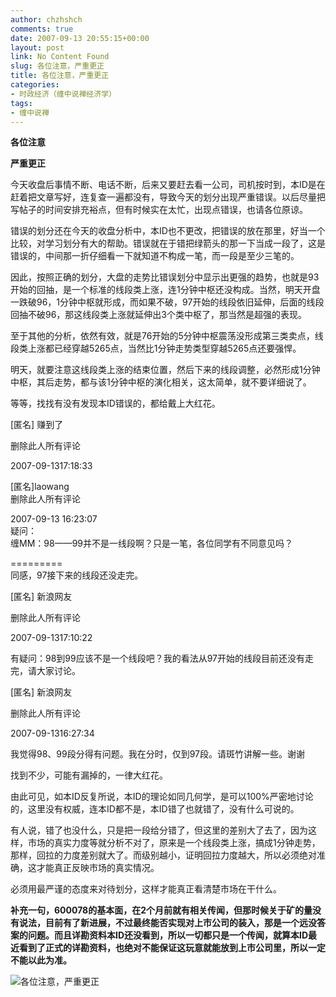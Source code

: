 ```yaml
---
author: chzhshch
comments: true
date: 2007-09-13 20:55:15+00:00
layout: post
link: No Content Found
slug: 各位注意，严重更正
title: 各位注意，严重更正
categories:
- 时政经济（缠中说禅经济学）
tags:
- 缠中说禅
---
```


			

**各位注意**

**严重更正**

今天收盘后事情不断、电话不断，后来又要赶去看一公司，司机按时到，本ID是在赶着把文章写好，连复查一遍都没有，导致今天的划分出现严重错误。以后尽量把写帖子的时间安排充裕点，但有时候实在太忙，出现点错误，也请各位原谅。

错误的划分还在今天的收盘分析中，本ID也不更改，把错误的放在那里，好当一个比较，对学习划分有大的帮助。错误就在于错把绿箭头的那一下当成一段了，这是错误的，中间那一折仔细看一下就知道不构成一笔，而一段是至少三笔的。

因此，按照正确的划分，大盘的走势比错误划分中显示出更强的趋势，也就是93开始的回抽，是一个标准的线段类上涨，连1分钟中枢还没构成。当然，明天开盘一跌破96，1分钟中枢就形成，而如果不破，97开始的线段依旧延伸，后面的线段回抽不破96，那这线段类上涨就延伸出3个类中枢了，那当然是超强的表现。

至于其他的分析，依然有效，就是76开始的5分钟中枢震荡没形成第三类卖点，线段类上涨都已经穿越5265点，当然比1分钟走势类型穿越5265点还要强悍。

明天，就要注意这线段类上涨的结束位置，然后下来的线段调整，必然形成1分钟中枢，其后走势，都与该1分钟中枢的演化相关，这太简单，就不要详细说了。

等等，找找有没有发现本ID错误的，都给戴上大红花。

[匿名] 赚到了

删除此人所有评论

[ ](http://my.blog.sina.com.cn/myblog/comment/newcommentdel.php?cms_id=486e105c01000cl1&id=178202&del_page=4)

2007-09-1317:18:33

[匿名]laowang  
删除此人所有评论  
  
2007-09-13 16:23:07  
疑问：  
缠MM：98——99并不是一线段啊？只是一笔，各位同学有不同意见吗？  
  
=========  
同感，97接下来的线段还没走完。

[匿名] 新浪网友

删除此人所有评论

[ ](http://my.blog.sina.com.cn/myblog/comment/newcommentdel.php?cms_id=486e105c01000cl1&id=178189&del_page=3)

2007-09-1317:10:22

有疑问：98到99应该不是一个线段吧？我的看法从97开始的线段目前还没有走完，请大家讨论。

[匿名] 新浪网友

删除此人所有评论

[ ](http://my.blog.sina.com.cn/myblog/comment/newcommentdel.php?cms_id=486e105c01000cl1&id=178130&del_page=2)

2007-09-1316:27:34

我觉得98、99段分得有问题。我在分时，仅到97段。请斑竹讲解一些。谢谢

找到不少，可能有漏掉的，一律大红花。

由此可见，如本ID反复所说，本ID的理论如同几何学，是可以100%严密地讨论的，这里没有权威，连本ID都不是，本ID错了也就错了，没有什么可说的。

有人说，错了也没什么，只是把一段给分错了，但这里的差别大了去了，因为这样，市场的真实力度等就分析不对了，原来是一个线段类上涨，搞成1分钟走势，那样，回拉的力度差别就大了。而级别越小，证明回拉力度越大，所以必须绝对准确，这才能真正反映市场的真实情况。

必须用最严谨的态度来对待划分，这样才能真正看清楚市场在干什么。

**补充一句，600078的基本面，在2个月前就有相关传闻，但那时候关于矿的量没有说法，目前有了新进展，不过最终能否实现对上市公司的装入，那是一个远没答案的问题。而且详勘资料本ID还没看到，所以一切都只是一个传闻，就算本ID最近看到了正式的详勘资料，也绝对不能保证这玩意就能放到上市公司里，所以一定不能以此为准。**

![各位注意，严重更正](http://simg.sinajs.cn/blog7style/images/common/sg_trans.gif)
